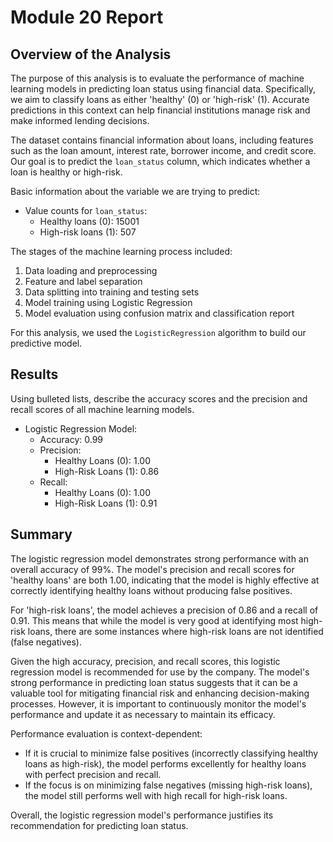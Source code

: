 # Module 20 Report

## Overview of the Analysis

The purpose of this analysis is to evaluate the performance of machine learning models in predicting loan status using financial data. Specifically, we aim to classify loans as either 'healthy' (0) or 'high-risk' (1). Accurate predictions in this context can help financial institutions manage risk and make informed lending decisions.

The dataset contains financial information about loans, including features such as the loan amount, interest rate, borrower income, and credit score. Our goal is to predict the `loan_status` column, which indicates whether a loan is healthy or high-risk.

Basic information about the variable we are trying to predict:
- Value counts for `loan_status`:
  - Healthy loans (0): 15001
  - High-risk loans (1): 507

The stages of the machine learning process included:
1. Data loading and preprocessing
2. Feature and label separation
3. Data splitting into training and testing sets
4. Model training using Logistic Regression
5. Model evaluation using confusion matrix and classification report

For this analysis, we used the `LogisticRegression` algorithm to build our predictive model.

## Results

Using bulleted lists, describe the accuracy scores and the precision and recall scores of all machine learning models.

* Logistic Regression Model:
    * Accuracy: 0.99
    * Precision:
        * Healthy Loans (0): 1.00
        * High-Risk Loans (1): 0.86
    * Recall:
        * Healthy Loans (0): 1.00
        * High-Risk Loans (1): 0.91

## Summary

The logistic regression model demonstrates strong performance with an overall accuracy of 99%. The model's precision and recall scores for 'healthy loans' are both 1.00, indicating that the model is highly effective at correctly identifying healthy loans without producing false positives.

For 'high-risk loans', the model achieves a precision of 0.86 and a recall of 0.91. This means that while the model is very good at identifying most high-risk loans, there are some instances where high-risk loans are not identified (false negatives).

Given the high accuracy, precision, and recall scores, this logistic regression model is recommended for use by the company. The model's strong performance in predicting loan status suggests that it can be a valuable tool for mitigating financial risk and enhancing decision-making processes. However, it is important to continuously monitor the model's performance and update it as necessary to maintain its efficacy.

Performance evaluation is context-dependent:
- If it is crucial to minimize false positives (incorrectly classifying healthy loans as high-risk), the model performs excellently for healthy loans with perfect precision and recall.
- If the focus is on minimizing false negatives (missing high-risk loans), the model still performs well with high recall for high-risk loans.

Overall, the logistic regression model's performance justifies its recommendation for predicting loan status.
